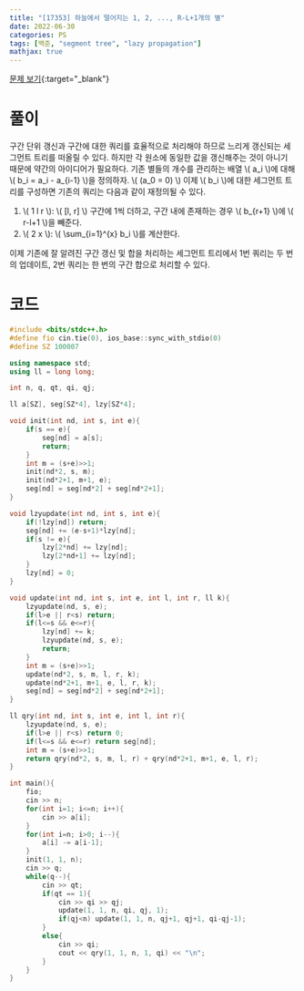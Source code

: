 ```yaml
---
title: "[17353] 하늘에서 떨어지는 1, 2, ..., R-L+1개의 별"
date: 2022-06-30
categories: PS
tags: [백준, "segment tree", "lazy propagation"]
mathjax: true
---
```


[문제 보기](https://www.acmicpc.net/problem/17353){:target="_blank"}

# 풀이
구간 단위 갱신과 구간에 대한 쿼리를 효율적으로 처리해야 하므로 느리게 갱신되는 세그먼트 트리를 떠올릴 수 있다. 하지만 각 원소에 동일한 값을 갱신해주는 것이 아니기 때문에 약간의 아이디어가 필요하다. 기존 별들의 개수를 관리하는 배열 \\( a_i \\)에 대해 \\( b_i = a_i - a_{i-1} \\)을 정의하자. \\( (a_0 = 0) \\) 이제 \\( b_i \\)에 대한 세그먼트 트리를 구성하면 기존의 쿼리는 다음과 같이 재정의될 수 있다.

1. \\( 1 l r \\): \\( [l, r] \\) 구간에 1씩 더하고, 구간 내에 존재하는 경우 \\( b_{r+1} \\)에 \\( r-l+1 \\)을 빼준다.
2. \\( 2 x \\): \\(  \sum_{i=1}^{x} b_i \\)를 계산한다.

이제 기존에 잘 알려진 구간 갱신 및 합을 처리하는 세그먼트 트리에서 1번 쿼리는 두 번의 업데이트, 2번 쿼리는 한 번의 구간 합으로 처리할 수 있다.

# 코드
```c++
#include <bits/stdc++.h>
#define fio cin.tie(0), ios_base::sync_with_stdio(0)
#define SZ 100007

using namespace std;
using ll = long long;

int n, q, qt, qi, qj;

ll a[SZ], seg[SZ*4], lzy[SZ*4];

void init(int nd, int s, int e){
    if(s == e){
        seg[nd] = a[s];
        return;
    }
    int m = (s+e)>>1;
    init(nd*2, s, m);
    init(nd*2+1, m+1, e);
    seg[nd] = seg[nd*2] + seg[nd*2+1];
}

void lzyupdate(int nd, int s, int e){
    if(!lzy[nd]) return;
    seg[nd] += (e-s+1)*lzy[nd];
    if(s != e){
        lzy[2*nd] += lzy[nd];
        lzy[2*nd+1] += lzy[nd];
    }
    lzy[nd] = 0;
}

void update(int nd, int s, int e, int l, int r, ll k){
    lzyupdate(nd, s, e);
    if(l>e || r<s) return;
    if(l<=s && e<=r){
        lzy[nd] += k;
        lzyupdate(nd, s, e);
        return;
    }
    int m = (s+e)>>1;
    update(nd*2, s, m, l, r, k);
    update(nd*2+1, m+1, e, l, r, k);
    seg[nd] = seg[nd*2] + seg[nd*2+1];
}

ll qry(int nd, int s, int e, int l, int r){
    lzyupdate(nd, s, e);
    if(l>e || r<s) return 0;
    if(l<=s && e<=r) return seg[nd];
    int m = (s+e)>>1;
    return qry(nd*2, s, m, l, r) + qry(nd*2+1, m+1, e, l, r);
}

int main(){
    fio;
    cin >> n;
    for(int i=1; i<=n; i++){
        cin >> a[i];
    }
    for(int i=n; i>0; i--){
        a[i] -= a[i-1];
    }
    init(1, 1, n);
    cin >> q;
    while(q--){
        cin >> qt;
        if(qt == 1){
            cin >> qi >> qj;
            update(1, 1, n, qi, qj, 1);
            if(qj<n) update(1, 1, n, qj+1, qj+1, qi-qj-1);
        }
        else{
            cin >> qi;
            cout << qry(1, 1, n, 1, qi) << "\n";
        }
    }
}
```

